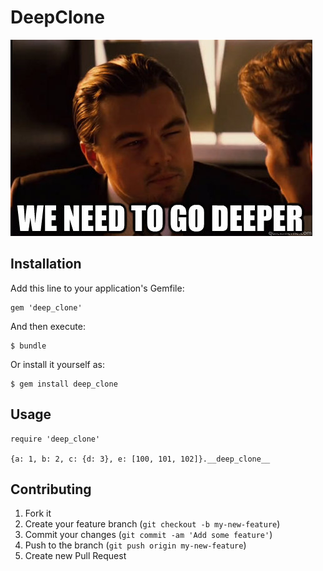 # DeepClone

![deep clone](images/deeper.jpg)

## Installation

Add this line to your application's Gemfile:

    gem 'deep_clone'

And then execute:

    $ bundle

Or install it yourself as:

    $ gem install deep_clone

## Usage

    require 'deep_clone'

    {a: 1, b: 2, c: {d: 3}, e: [100, 101, 102]}.__deep_clone__

## Contributing

1. Fork it
2. Create your feature branch (`git checkout -b my-new-feature`)
3. Commit your changes (`git commit -am 'Add some feature'`)
4. Push to the branch (`git push origin my-new-feature`)
5. Create new Pull Request
